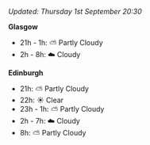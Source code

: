 *Updated: Thursday 1st September 20:30*

**Glasgow**

* 21h - 1h: :partly_sunny: Partly Cloudy
* 2h - 8h: :cloud: Cloudy

**Edinburgh**

* 21h: :partly_sunny: Partly Cloudy
* 22h: :sunny: Clear
* 23h - 1h: :partly_sunny: Partly Cloudy
* 2h - 7h: :cloud: Cloudy
* 8h: :partly_sunny: Partly Cloudy
